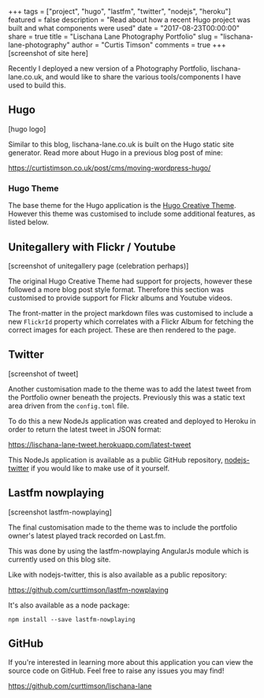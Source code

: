+++
tags = ["project", "hugo", "lastfm", "twitter", "nodejs", "heroku"]
featured = false
description = "Read about how a recent Hugo project was built and what components were used"
date = "2017-08-23T00:00:00"
share = true
title = "Lischana Lane Photography Portfolio"
slug = "lischana-lane-photography"
author = "Curtis Timson"
comments = true
+++
[screenshot of site here]

Recently I deployed a new version of a Photography Portfolio, lischana-lane.co.uk, and would like to share the various tools/components I have used to build this.

## Hugo

[hugo logo]

Similar to this blog, lischana-lane.co.uk is built on the Hugo static site generator. Read more about Hugo in a previous blog post of mine:

https://curtistimson.co.uk/post/cms/moving-wordpress-hugo/

### Hugo Theme

The base theme for the Hugo application is the [Hugo Creative Theme](https://github.com/digitalcraftsman/hugo-creative-theme). However this theme was customised to include some additional features, as listed below.

## Unitegallery with Flickr / Youtube

[screenshot of unitegallery page (celebration perhaps)]

The original Hugo Creative Theme had support for projects, however these followed a more blog post style format. Therefore this section was customised to provide support for Flickr albums and Youtube videos.

The front-matter in the project markdown files was customised to include a new `FlickrId` property which correlates with a Flickr Album for fetching the correct images for each project. These are then rendered to the page.

## Twitter

[screenshot of tweet]

Another customisation made to the theme was to add the latest tweet from the Portfolio owner beneath the projects. Previously this was a static text area driven from the `config.toml` file.

To do this a new NodeJs application was created and deployed to Heroku in order to return the latest tweet in JSON format:

https://lischana-lane-tweet.herokuapp.com/latest-tweet

This NodeJs application is available as a public GitHub repository, [nodejs-twitter](https://github.com/curttimson/nodejs-twitter) if you would like to make use of it yourself.

## Lastfm nowplaying

[screenshot lastfm-nowplaying]

The final customisation made to the theme was to include the portfolio owner's latest played track recorded on Last.fm.

This was done by using the lastfm-nowplaying AngularJs module which is currently used on this blog site.

Like with nodejs-twitter, this is also available as a public repository:

https://github.com/curttimson/lastfm-nowplaying

It's also available as a node package:

```
npm install --save lastfm-nowplaying
```

## GitHub

If you're interested in learning more about this application you can view the source code on GitHub. Feel free to raise any issues you may find!

https://github.com/curttimson/lischana-lane

